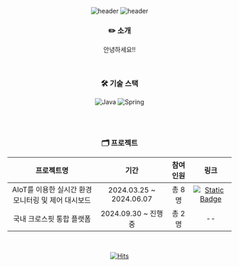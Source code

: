 <div align=center>

![header](https://capsule-render.vercel.app/api?type=waving&color=auto&height=80&section=header)
![header](https://capsule-render.vercel.app/api?type=transparent&color=auto&height=150&section=header&text=Hi!👋%20I'm%20InSub&fontSize=45&fontColor=000000&desc=안녕하세요!%20현재%20백엔드에%20관심이%20많은%20윤인섭입니다!&descSize=15&descAlignY=76)

### ✏️ 소개

안녕하세요!!
<!--**소통**과 **기본**을 중요시하는 개발자가 되기 위해서 노력하고 있습니다!-->

<!--<a href="https://sub2004.tistory.com/"><img alt="Static Badge" src="https://img.shields.io/badge/blog-Tisory-red?logo=tistory&logoColor=%23000000"></a>-->
<!--<a href="https://faithful-acorn-594.notion.site/08a1d08a84bb46269ff49a1f9affea1d?pvs=4"><img alt="Static Badge" src="https://img.shields.io/badge/resume-Notion-yellow?logo=notion&logoColor=%23000000"></a>-->
</br>

### 🛠️ 기술 스택
![Java](https://img.shields.io/badge/java-%23ED8B00.svg?style=for-the-badge&logo=openjdk&logoColor=white&style=flat)
![Spring](https://img.shields.io/badge/spring-%236DB33F.svg?style=for-the-badge&logo=spring&logoColor=white&style=flat)
<!-- 
</br>
![MySQL](https://img.shields.io/badge/mysql-4479A1.svg?style=for-the-badge&logo=mysql&logoColor=white&style=flat)
![InfluxDB](https://img.shields.io/badge/InfluxDB-22ADF6?style=for-the-badge&logo=InfluxDB&logoColor=white&style=flat)
![Redis](https://img.shields.io/badge/redis-%23DD0031.svg?style=for-the-badge&logo=redis&logoColor=white&style=flat)
</br>
![Docker](https://img.shields.io/badge/docker-%230db7ed.svg?style=for-the-badge&logo=docker&logoColor=white&style=flat)
<img alt="Static Badge" src="https://img.shields.io/badge/NHNCloud-%235000FF">
</br>
![Git](https://img.shields.io/badge/git-%23F05033.svg?style=for-the-badge&logo=git&logoColor=white&style=flat)
![GitHub](https://img.shields.io/badge/github-%23121011.svg?style=for-the-badge&logo=github&logoColor=white&style=flat)
![IntelliJ IDEA](https://img.shields.io/badge/IntelliJIDEA-000000.svg?style=for-the-badge&logo=intellij-idea&logoColor=white&style=flat)
![Visual Studio Code](https://img.shields.io/badge/Visual%20Studio%20Code-0078d7.svg?style=for-the-badge&logo=visual-studio-code&logoColor=white&style=flat)
-->
</br>
</br>

### 🗂️ 프로젝트

| 프로젝트명 | 기간 | 참여인원 | 링크 |
|:-------:|:---:|:------:|:---:|
| AIoT를 이용한 실시간 환경 모니터링 및 제어 대시보드 | 2024.03.25 ~ 2024.06.07 | 총 8명 | <a href="https://github.com/nhnacademy-aiot1-team3"><img alt="Static Badge" src="https://img.shields.io/badge/%EB%B0%94%EB%A1%9C%EA%B0%80%EA%B8%B0-green"></a> |
| 국내 크로스핏 통합 플랫폼 | 2024.09.30 ~ 진행중 | 총 2명 | -- |
 
<br>

[![Hits](https://hits.seeyoufarm.com/api/count/incr/badge.svg?url=https%3A%2F%2Fgithub.com%2Finsub2004%2Fhit-counter&count_bg=%2379C83D&title_bg=%23555555&icon=skyliner.svg&icon_color=%23E7E7E7&title=o_o&edge_flat=false)](https://hits.seeyoufarm.com)

</div>
